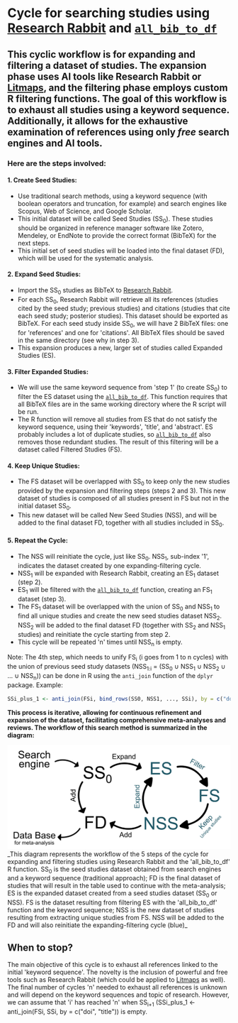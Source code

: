 # Cycle for searching studies using [Research Rabbit](https://researchrabbitapp.com/home) and [`all_bib_to_df`](./'all_bib_to_df'%20function)

## This cyclic workflow is for expanding and filtering a dataset of studies. The expansion phase uses AI tools like Research Rabbit or [Litmaps](https://www.litmaps.com/), and the filtering phase employs custom R filtering functions. The goal of this workflow is to exhaust all studies using a keyword sequence. Additionally, it allows for the exhaustive examination of references using only _free_ search engines and AI tools.

### Here are the steps involved:

#### 1. **Create Seed Studies:**
   - Use traditional search methods, using a keyword sequence (with boolean operators and truncation, for example) and search engines like Scopus, Web of Science, and Google Scholar.
   - This initial dataset will be called Seed Studies (SS<sub>0</sub>). These studies should be organized in reference manager software like Zotero, Mendeley, or EndNote to provide the correct format (BibTeX) for the next steps.
   - This initial set of seed studies will be loaded into the final dataset (FD), which will be used for the systematic analysis.

#### 2. **Expand Seed Studies:**
   - Import the SS<sub>0</sub> studies as BibTeX to [Research Rabbit](https://researchrabbitapp.com/home).
   - For each SS<sub>0</sub>, Research Rabbit will retrieve all its references (studies cited by the seed study; previous studies) and citations (studies that cite each seed study; posterior studies). This dataset should be exported as BibTeX. For each seed study inside SS<sub>0</sub>, we will have 2 BibTeX files: one for 'references' and one for 'citations'. All BibTeX files should be saved in the same directory (see why in step 3).
   - This expansion produces a new, larger set of studies called Expanded Studies (ES).

#### 3. **Filter Expanded Studies:**
   - We will use the same keyword sequence from 'step 1' (to create SS<sub>0</sub>) to filter the ES dataset using the [`all_bib_to_df`](./'all_bib_to_df'%20function). This function requires that all BibTeX files are in the same working directory where the R script will be run.
   - The R function will remove all studies from ES that do not satisfy the keyword sequence, using their 'keywords', 'title', and 'abstract'. ES probably includes a lot of duplicate studies, so [`all_bib_to_df`](./'all_bib_to_df'%20function) also removes those redundant studies. The result of this filtering will be a dataset called Filtered Studies (FS).

#### 4. **Keep Unique Studies:**
   - The FS dataset will be overlapped with SS<sub>0</sub> to keep only the new studies provided by the expansion and filtering steps (steps 2 and 3). This new dataset of studies is composed of all studies present in FS but not in the initial dataset SS<sub>0</sub>.
   - This new dataset will be called New Seed Studies (NSS), and will be added to the final dataset FD, together with all studies included in SS<sub>0</sub>.

#### 5. **Repeat the Cycle:**
   - The NSS will reinitiate the cycle, just like SS<sub>0</sub>. NSS<sub>1</sub>, sub-index '1', indicates the dataset created by one expanding-filtering cycle.
   - NSS<sub>1</sub> will be expanded with Research Rabbit, creating an ES<sub>1</sub> dataset (step 2).
   - ES<sub>1</sub> will be filtered with the [`all_bib_to_df`](./'all_bib_to_df'%20function) function, creating an FS<sub>1</sub> dataset (step 3).
   - The FS<sub>1</sub> dataset will be overlapped with the union of SS<sub>0</sub> and NSS<sub>1</sub> to find all unique studies and create the new seed studies dataset NSS<sub>2</sub>. NSS<sub>2</sub> will be added to the final dataset FD (together with SS<sub>2</sub> and NSS<sub>1</sub> studies) and reinitiate the cycle starting from step 2.
   - This cycle will be repeated 'n' times until NSS<sub>n</sub> is empty.

Note: The 4th step, which needs to unify FS<sub>i</sub> (i goes from 1 to n cycles) with the union of previous seed study datasets (NSS<sub>1:i</sub> = (SS<sub>0</sub> ∪ NSS<sub>1</sub> ∪ NSS<sub>2</sub> ∪ ... ∪ NSS<sub>n</sub>)) can be done in R using the `anti_join` function of the `dplyr` package. Example:
   ```r
   SSi_plus_1 <- anti_join(FSi, bind_rows(SS0, NSS1, ..., SSi), by = c("doi", "title"))
   ```

**This process is iterative, allowing for continuous refinement and expansion of the dataset, facilitating comprehensive meta-analyses and reviews. The workflow of this search method is summarized in the diagram:**

<div style="text-align: center;">
  <img src="./images/cycle_complete.png" alt="Diagrama de flujo" width="600"/>
</div>
_This diagram represents the workflow of the 5 steps of the cycle for expanding and filtering studies using Research Rabbit and the 'all_bib_to_df' R function. SS<sub>0</sub> is the seed studies dataset obtained from search engines and a keyword sequence (traditional approach); FD is the final dataset of studies that will result in the table used to continue with the meta-analysis; ES is the expanded dataset created from a seed studies dataset (SS<sub>0</sub> or NSS). FS is the dataset resulting from filtering ES with the 'all_bib_to_df' function and the keyword sequence; NSS is the new dataset of studies resulting from extracting unique studies from FS. NSS will be added to the FD and will also reinitiate the expanding-filtering cycle (blue)_
 
## When to stop?

The main objective of this cycle is to exhaust all references linked to the initial 'keyword sequence'. The novelty is the inclusion of powerful and free tools such as Research Rabbit (which could be applied to [Litmaps](https://www.litmaps.com/) as well). The final number of cycles 'n' needed to exhaust all references is unknown and will depend on the keyword sequences and topic of research. However, we can assume that 'i' has reached 'n' when SS<sub>i+1</sub> (SSi_plus_1 <- anti_join(FSi, SSi, by = c("doi", "title")) is empty.


